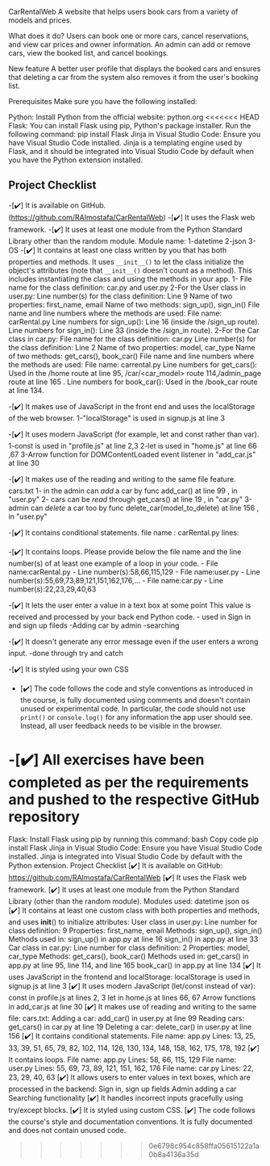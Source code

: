 CarRentalWeb
A website that helps users book cars from a variety of models and prices.

What does it do?
Users can book one or more cars, cancel reservations, and view car prices and owner information. An admin can add or remove cars, view the booked list, and cancel bookings.

New feature
A better user profile that displays the booked cars and ensures that deleting a car from the system also removes it from the user's booking list.

Prerequisites
Make sure you have the following installed:

Python: Install Python from the official website: python.org
<<<<<<< HEAD
Flask: You can install Flask using pip, Python's package installer. Run the following command:  pip install Flask
Jinja in Visual Studio Code: Ensure you have Visual Studio Code installed. Jinja is a templating engine used by Flask, and it should be integrated into Visual Studio Code by default when you have the Python extension installed.

## Project Checklist
-[✔️] It is available on GitHub. (https://github.com/RAImostafa/CarRentalWeb)
-[✔️] It uses the Flask web framework.
-[✔️] It uses at least one module from the Python Standard
Library other than the random module.
Module name: 1-datetime
               2-json
               3-OS
-[✔️] It contains at least one class written by you that has
both properties and methods. It uses `__init__()` to let the
class initialize the object's attributes (note that
`__init__()` doesn't count as a method). This includes
instantiating the class and using the methods in your app. 
                1- File name for the class definition: car.py and user.py
                2-For the User class in user.py:
                    Line number(s) for the class definition: Line 9 
                    Name of two properties: first_name, email
                    Name of two methods: sign_up(), sign_in()
                    File name and line numbers where the methods are used:
                    File name: carRental.py
                    Line numbers for sign_up(): Line 16 (inside the /sign_up route).
                    Line numbers for sign_in(): Line 33 (inside the /sign_in route).
                2-For the Car class in car.py:
                    File name for the class definition: car.py
                    Line number(s) for the class definition: Line 2
                    Name of two properties: model, car_type
                    Name of two methods: get_cars(), book_car()
                    File name and line numbers where the methods are used:
                    File name: carrental.py
                    Line numbers for get_cars(): Used in the /home route at line 95, /car/<car_model> route 114,/admin_page route at line 165 .
                    Line numbers for book_car(): Used in the /book_car route at line 134.

-[✔️] It makes use of JavaScript in the front end and uses the
localStorage of the web browser.
                1-"localStorage" is used in signup.js at line 3

-[✔️] It uses modern JavaScript (for example, let and const rather than var).
                1-const is used in "profile.js" at line 2,3 
                2-let is used in "home.js" at line 66 ,67
                3-Arrow function for DOMContentLoaded event listener in "add_car.js" at line 30

-[✔️] It makes use of the reading and writing to the same file feature.
                cars.txt
                1- in the admin can *add* a car by func add_car() at line 99 , in "user.py" 
                2- cars can be *read* through get_cars() at line 19 , in "car.py"
                3-admin can *delete* a car too by func delete_car(model_to_delete) at line 156 , in "user.py" 

-[✔️] It contains conditional statements.
                file name : carRental.py
                lines:

-[✔️] It contains loops. Please provide below the file name and the line number(s) of at least
                 one example of a loop in your code.
                 - File name:carRental.py
                 - Line number(s):58,66,115,129
                 - File name:user.py
                 - Line number(s):55,69,73,89,121,151,162,176,...
                 - File name:car.py
                 - Line number(s):22,23,29,40,63

-[✔️] It lets the user enter a value in a text box at some point This value is received and processed by your back end Python code.
                - used in Sign in and sign up fileds 
                -Adding car by admin
                -searching 

-[✔️] It doesn't generate any error message even if the user enters a wrong input.
                 -done through try and catch 

-[✔️] It is styled using your own CSS

- [✔️] The code follows the code and style conventions as introduced in the course, is fully documented using comments and doesn't contain unused or experimental code. In particular, the code should not use `print()` or
`console.log()` for any information the app user should see.
Instead, all user feedback needs to be visible in the
browser. 

-[✔️] All exercises have been completed as per the
requirements and pushed to the respective GitHub repository
=======
Flask: Install Flask using pip by running this command:
bash
Copy code
pip install Flask
Jinja in Visual Studio Code: Ensure you have Visual Studio Code installed. Jinja is integrated into Visual Studio Code by default with the Python extension.
Project Checklist
[✔️] It is available on GitHub: https://github.com/RAImostafa/CarRentalWeb
[✔️] It uses the Flask web framework.
[✔️] It uses at least one module from the Python Standard Library (other than the random module).
Modules used:
datetime
json
os
[✔️] It contains at least one custom class with both properties and methods, and uses __init__() to initialize attributes:
User class in user.py:
Line number for class definition: 9
Properties: first_name, email
Methods: sign_up(), sign_in()
Methods used in:
sign_up() in app.py at line 16
sign_in() in app.py at line 33
Car class in car.py:
Line number for class definition: 2
Properties: model, car_type
Methods: get_cars(), book_car()
Methods used in:
get_cars() in app.py at line 95, line 114, and line 165
book_car() in app.py at line 134
[✔️] It uses JavaScript in the frontend and localStorage:
localStorage is used in signup.js at line 3
[✔️] It uses modern JavaScript (let/const instead of var):
const in profile.js at lines 2, 3
let in home.js at lines 66, 67
Arrow functions in add_car.js at line 30
[✔️] It makes use of reading and writing to the same file:
cars.txt:
Adding a car: add_car() in user.py at line 99
Reading cars: get_cars() in car.py at line 19
Deleting a car: delete_car() in user.py at line 156
[✔️] It contains conditional statements.
File name: app.py
Lines: 13, 25, 33, 39, 51, 65, 79, 82, 102, 114, 126, 130, 134, 148, 158, 162, 175, 178, 192
[✔️] It contains loops.
File name: app.py
Lines: 58, 66, 115, 129
File name: user.py
Lines: 55, 69, 73, 89, 121, 151, 162, 176
File name: car.py
Lines: 22, 23, 29, 40, 63
[✔️] It allows users to enter values in text boxes, which are processed in the backend:
Sign in, sign up fields
Admin adding a car
Searching functionality
[✔️] It handles incorrect inputs gracefully using try/except blocks.
[✔️] It is styled using custom CSS.
[✔️] The code follows the course's style and documentation conventions. It is fully documented and does not contain unused code.
>>>>>>> 0e6798c954c858ffa05615122a1a0b8a4136a35d
